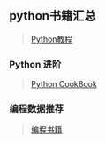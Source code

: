 ## python书籍汇总
> [Python教程](https://github.com/justjavac/free-programming-books-zh_CN#python)<br/>

### Python 进阶
> [Python CookBook](https://python3-cookbook.readthedocs.io/zh_CN/latest/) <br/>

### 编程数据推荐
> [编程书籍](https://www.widlabs.com/article/program-books-featured-list) <br/>
